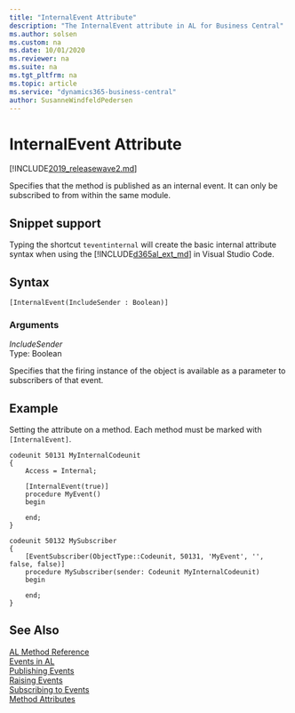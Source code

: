 ```yaml
---
title: "InternalEvent Attribute"
description: "The InternalEvent attribute in AL for Business Central"
ms.author: solsen
ms.custom: na
ms.date: 10/01/2020
ms.reviewer: na
ms.suite: na
ms.tgt_pltfrm: na
ms.topic: article
ms.service: "dynamics365-business-central"
author: SusanneWindfeldPedersen
---
```


# InternalEvent Attribute

[!INCLUDE[2019_releasewave2.md](../../includes/2019_releasewave2.md)]

Specifies that the method is published as an internal event. It can only be subscribed to from within the same module.

## Snippet support

Typing the shortcut `teventinternal` will create the basic internal attribute syntax when using the [!INCLUDE[d365al_ext_md](../../includes/d365al_ext_md.md)] in Visual Studio Code.

## Syntax  
```AL
[InternalEvent(IncludeSender : Boolean)]
```
  
### Arguments  
*IncludeSender*  
Type: Boolean  

Specifies that the firing instance of the object is available as a parameter to subscribers of that event.

## Example
Setting the attribute on a method. Each method must be marked with `[InternalEvent]`.

```AL
codeunit 50131 MyInternalCodeunit
{
    Access = Internal;

    [InternalEvent(true)]
    procedure MyEvent()
    begin

    end;
}

codeunit 50132 MySubscriber
{
    [EventSubscriber(ObjectType::Codeunit, 50131, 'MyEvent', '', false, false)]
    procedure MySubscriber(sender: Codeunit MyInternalCodeunit)
    begin

    end;
}

```
 
## See Also

[AL Method Reference](../methods-auto/library.md)  
[Events in AL](../devenv-events-in-al.md)  
[Publishing Events](../devenv-publishing-events.md)   
[Raising Events](../devenv-raising-events.md)   
[Subscribing to Events](../devenv-subscribing-to-events.md)   
[Method Attributes](devenv-method-attributes.md)